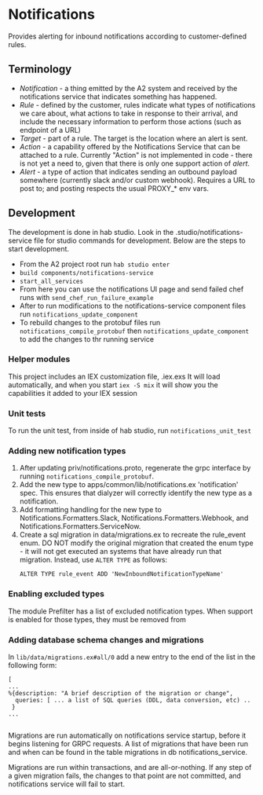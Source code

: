 # Notifications

Provides alerting for inbound notifications according to customer-defined rules.

## Terminology

* *Notification* - a thing emitted by the A2 system and received by the notifications
                 service that indicates something has happened.
* *Rule* - defined by the customer, rules indicate what types of notifications we care about,
           what actions to take in response to their arrival, and include the necessary
           information to perform those actions (such as endpoint of a URL)
* *Target* - part of a rule. The target is the location where an alert is sent.
* *Action* - a capability offered by the Notifications Service that can be attached to a rule.
             Currently "Action" is not implemented in code - there is not yet a need to,
             given that there is only one support action of *alert*.
* *Alert* - a type of action that indicates sending an outbound payload somewhere (currently
            slack and/or custom webhook). Requires a URL to post to; and posting respects
            the usual PROXY_* env vars.

## Development

The development is done in hab studio. Look in the .studio/notifications-service 
file for studio commands for development. Below are the steps to start development.

* From the A2 project root run `hab studio enter`
* `build components/notifications-service`
* `start_all_services`
* From here you can use the notifications UI page and send failed chef runs with `send_chef_run_failure_example`
* After to run modifications to the notifications-service component files run `notifications_update_component`
* To rebuild changes to the protobuf files run `notifications_compile_protobuf` then `notifications_update_component` to add the changes to thr running service


### Helper modules

This project includes an IEX customization file, .iex.exs It will load automatically, and
when you start `iex -S mix` it will show you the capabilities it added to your IEX session


### Unit tests

To run the unit test, from inside of hab studio, run `notifications_unit_test`

### Adding new notification types
1. After updating priv/notifications.proto, regenerate the
   grpc interface by running `notifications_compile_protobuf`.
2. Add the new type to apps/common/lib/notifications.ex 'notification'
   spec. This ensures that dialyzer will correctly identify the new type as
   a notification.
3. Add formatting handling for the new type to Notifications.Formatters.Slack,
   Notifications.Formatters.Webhook, and Notifications.Formatters.ServiceNow.
4. Create a sql migration in data/migrations.ex to recreate the rule_event enum.
   DO NOT modify the original migration that created the enum type - it will
   not get executed an systems that have already run that migration.  Instead, use
  `ALTER TYPE` as follows:
      ```
      ALTER TYPE rule_event ADD 'NewInboundNotificationTypeName'
      ```

### Enabling excluded types
The module Prefilter has a list of excluded notification types. When
support is enabled for those types, they must be removed from

### Adding database schema changes and migrations
In `lib/data/migrations.ex#all/0` add a new entry to the end of the list in the
following form:

```
[
...
%{description: "A brief description of the migration or change",
  queries: [ ... a list of SQL queries (DDL, data conversion, etc) ..
 }
...


```

Migrations are run automatically on notifications service startup, before it begins listening
for GRPC requests.  A list of migrations that have been run and when can be found in
the table migrations in db notifications_service.

Migrations are run within transactions, and are all-or-nothing. If any step of a given migration
fails, the changes to that point are not committed, and notifications
service will fail to start.

